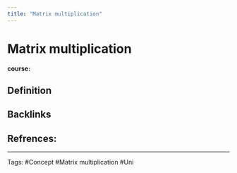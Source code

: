 ```yaml
---
title: "Matrix multiplication"
---
```


# Matrix multiplication
**course:**
## Definition

## Backlinks

## Refrences:

---
Tags: #Concept #Matrix multiplication #Uni 